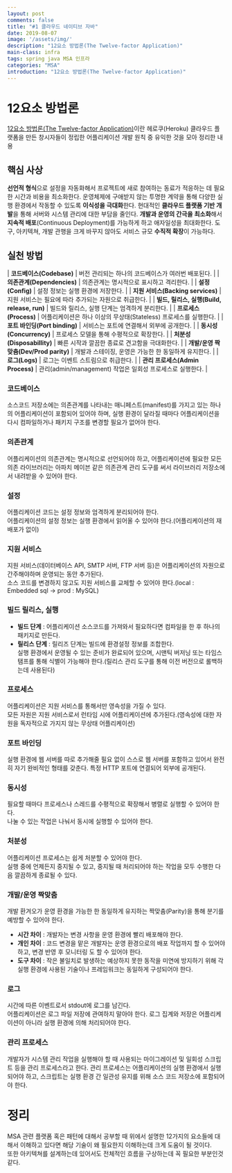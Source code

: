 ```yaml
---
layout: post
comments: false
title: "#1 클라우드 네이티브 자바"
date: 2019-08-07
image: '/assets/img/'
description: "12요소 방법론(The Twelve-factor Application)"
main-class: infra
tags: spring java MSA 인프라
categories: "MSA"
introduction: "12요소 방법론(The Twelve-factor Application)"
---
```

# 12요소 방법론
[12요소 방법론(The Twelve-factor Application)](https://12factor.net/ko/)이란 헤로쿠(Heroku) 클라우드 플랫폼을 만든 창시자들이 정립한 어플리케이션 개발 원칙 중 유익한 것을 모아 정리한 내용

## 핵심 사상
**선언적 형식**으로 설정을 자동화해서 프로젝트에 새로 참여하는 동료가 적응하는 데 필요한 시간과 비용을 최소화한다.
운영체제에 구애받지 않는 투명한 계약을 통해 다양한 실행 환경에서 작동할 수 있도록 **이식성을 극대화**한다.
현대적인 **클라우드 플랫폼 기반 개발**을 통해 서버와 시스템 관리에 대한 부담을 줄인다.
**개발과 운영의 간극을 최소화**해서 **지속적 배포**(Continuous Deployment)를 가능하게 하고 애자일성을 최대화한다.
도구, 아키텍쳐, 개발 관행을 크게 바꾸지 않아도 서비스 규모 **수직적 확장**이 가능하다.

## 실천 방법

| **코드베이스(Codebase)** 	| 버전 관리되는 하나의 코드베이스가 여러번 배포된다. 	|
| **의존관계(Dependencies)** 	| 의존관계는 명시적으로 표시하고 격리한다. 	|
| **설정(Config)** 	| 설정 정보는 실행 환경에 저장한다. 	|
| **지원 서비스(Backing services)** 	| 지원 서비스는 필요에 따라 추가되는 자원으로 취급한다. 	|
| **빌드, 릴리스, 실행(Build, release, run)** 	| 빌드와 릴리스, 실행 단계는 엄격하게 분리한다. 	|
| **프로세스(Process)** 	| 어플리케이션은 하나 이상의 무상태(Stateless) 프로세스를 실행한다. 	|
| **포트 바인딩(Port binding)** 	| 서비스는 포트에 연결해서 외부에 공개한다. 	|
| **동시성(Concurrency)** 	| 프로세스 모델을 통해 수평적으로 확장한다. 	|
| **처분성(Disposabillity)** 	| 빠른 시작과 깔끔한 종료로 견고함을 극대화한다. 	|
| **개발/운영 짝맞춤(Dev/Prod parity)** 	| 개발과 스테이징, 운영은 가능한 한 동일하게 유지한다. 	|
| **로그(Logs)** 	| 로그는 이벤트 스트림으로 취급한다. 	|
| **관리 프로세스(Admin Process)** 	| 관리(admin/management) 작업은 일회성 프로세스로 실행한다. 	|

### 코드베이스
소스코드 저장소에는 의존관계를 나타내는 매니페스트(manifest)를 가지고 있는 하나의 어플리케이션이 포함되어 있어야 하며, 실행 환경이 달라질 때마다 어플리케이션을 다시 컴파일하거나 패키지 구조를 변경할 필요가 없어야 한다.

### 의존관계
어플리케이션의 의존관계는 명시적으로 선언되어야 하고, 어플리케이션에 필요한 모든 의존 라이브러리는 아파치 메이븐 같은 의존관계 관리 도구를 써서 라이브러리 저장소에서 내려받을 수 있어야 한다.

### 설정
어플리케이션 코드는 설정 정보와 엄격하게 분리되어야 한다.  
어플리케이션의 설정 정보는 실행 환경에서 읽어올 수 있어야 한다.(어플리케이션의 재배포가 없이)

### 지원 서비스
지원 서비스(데이터베이스 API, SMTP 서버, FTP 서버 등)은 어플리케이션의 자원으로 간주해야하며 운영되는 동안 추가된다.  
소스 코드를 변경하지 않고도 지원 서비스를 교체할 수 있어야 한다.(local : Embedded sql -> prod : MySQL)

### 빌드 릴리스, 실행
- **빌드 단계** : 어플리케이션 소스코드를 가져와서 필요하다면 컴파일을 한 후 하나의 패키지로 만든다.   
- **릴리스 단계** : 릴리즈 단계는 빌드에 환경설정 정보를 조합한다.  
실행 환경에서 운영될 수 있는 준비가 완료되어 있으며, 시맨틱 버저닝 또는 타임스탬프를 통해 식별이 가능해야 한다.(릴리스 관리 도구를 통해 이전 버전으로 롤백하는데 사용된다)

### 프로세스
어플리케이션은 지원 서비스를 통해서만 영속성을 가질 수 있다.  
모든 자원은 지원 서비스로서 런타임 시에 어플리케이션에 추가된다.(영속성에 대한 자원을 독자적으로 가지지 않는 무상태 어플리케이션)

### 포트 바인딩
실행 환경에 웹 서버를 따로 추가해줄 필요 없이 스스로 웹 서버를 포함하고 있어서 완전히 자기 완비적인 형태를 갖춘다. 특정 HTTP 포트에 연결되어 외부에 공개된다.

### 동시성
필요할 때마다 프로세스나 스레드를 수평적으로 확장해서 병렬로 실행할 수 있어야 한다.  
나눌 수 있는 작업은 나눠서 동시에 실행할 수 있어야 한다.

### 처분성
어플리케이션 프로세스는 쉽게 처분할 수 있어야 한다.  
실행 중에 언제든지 중지될 수 있고, 중지될 때 처리되어야 하는 작업을 모두 수행한 다음 깔끔하게 종료될 수 있다.

### 개발/운영 짝맞춤
개발 환겨오가 운영 환경을 가능한 한 동일하게 유지하는 짝맞춤(Parity)을 통해 분기를 예방할 수 있어야 한다.
- **시간 차이** : 개발자는 변경 사항을 운영 환경에 빨리 배포해야 한다.
- **개인 차이** : 코드 변경을 맡은 개발자는 운영 환경으로의 배포 작업까지 할 수 있어야 하고, 변경 반영 후 모니터링 도 할 수 있어야 한다.
- **도구 차이** : 작은 불일치로 발생하는 예상하지 못한 동작을 미연에 방지하기 위해 각 실행 환경에 사용된 기술이나 프레임워크는 동일하게 구성되어야 한다.

### 로그
시간에 따른 이벤트로서 stdout에 로그를 남긴다.  
어플리케이션은 로그 파일 저장에 관여하지 말아야 한다. 로그 집계와 저장은 어플리케이션이 아니라 실행 환경에 의해 처리되어야 한다.

### 관리 프로세스
개발자가 시스템 관리 작업을 실행해야 할 때 사용되는 마이그레이션 및 일회성 스크립트 등을 관리 프로세스라고 한다. 관리 프로세스는 어플리케이션의 실행 환경에서 실행되어야 하고, 스크립트는 실행 환경 간 일관성 유지를 위해 소스 코드 저장소에 포함되어야 한다.


# 정리
MSA 관련 플랫폼 혹은 패턴에 대해서 공부할 때 위에서 설명한 12가지의 요소들에 대해서 이해하고 있다면 해당 기술이 왜 필요한지 이해하는데 크게 도움이 될 것이다.  
또한 아키텍쳐를 설계하는데 있어서도 전체적인 흐름을 구상하는데 꼭 필요한 부분인것같다.